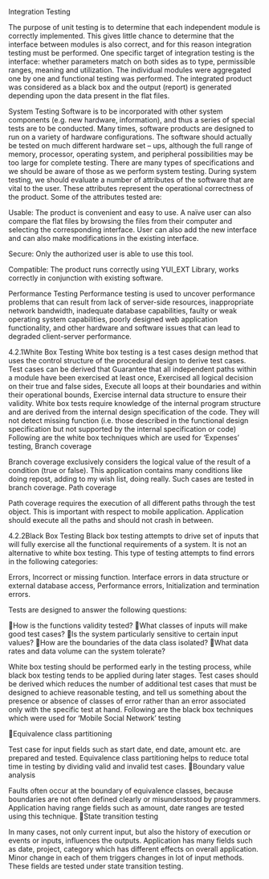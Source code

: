 Integration Testing

The purpose of unit testing is to determine that each independent module is correctly implemented. This gives little chance to determine that the interface between modules is also correct, and for this reason integration testing must be performed. One specific target of integration testing is the interface: whether parameters match on both sides as to type, permissible ranges, meaning and utilization.
The individual modules were aggregated one by one and functional testing was performed. The integrated product was considered as a black box and the output (report) is generated depending upon the data present in the flat files.

System Testing
Software is to be incorporated with other system components (e.g. new hardware, information), and thus a series of special tests are to be conducted. Many times, software products are designed to run on a variety of hardware configurations. The software should actually be tested on much different hardware set – ups, although the full range of memory, processor, operating system, and peripheral possibilities may be too large for complete testing. There are many types of specifications and we should be aware of those as we perform system testing. During system testing, we should evaluate a number of attributes of the software that are vital to the user. These attributes represent the operational correctness of the product. Some of the attributes tested are:

Usable: The product is convenient and easy to use. A naïve user can also compare the flat files by browsing the files from their computer and selecting the corresponding interface. User can also add the new interface and can also make modifications in the existing interface.

Secure: Only the authorized user is able to use this tool.


Compatible: The product runs correctly using YUI_EXT Library, works correctly in conjunction with existing software.

Performance Testing
Performance testing is used to uncover performance problems that can result from lack of server-side resources, inappropriate network bandwidth, inadequate database capabilities, faulty or weak operating system capabilities, poorly designed web application functionality, and other hardware and software issues that can lead to degraded client-server performance.


4.2.1White Box Testing
White box testing is a test cases design method that uses the control structure of the procedural design to derive test cases. Test cases can be derived that
Guarantee that all independent paths within a module have been exercised at least once,
Exercised all logical decision on their true and false sides,
Execute all loops at their boundaries and within their operational bounds,
Exercise internal data structure to ensure their validity.
White box tests require knowledge of the internal program structure and are derived from the internal design specification of the code.
They will not detect missing function (i.e. those described in the functional
design specification but not supported by the internal specification or code) Following are the white box techniques which are used for ‘Expenses’ testing,
Branch coverage

Branch coverage exclusively considers the logical value of the result of a condition (true or false). This application contains many conditions like doing repost, adding to my wish list, doing really. Such cases are tested in branch coverage.
Path coverage

Path coverage requires the execution of all different paths through the test object. This is important with respect to mobile application. Application should execute all the paths and should not crash in between.


4.2.2Black Box Testing
Black box testing attempts to drive set of inputs that will fully exercise all the functional requirements of a system. It is not an alternative to white box testing.
This type of testing attempts to find errors in the following categories:

Errors,
Incorrect or missing function.
Interface errors in data structure or external database access,
Performance errors,
Initialization and termination errors.

Tests are designed to answer the following questions:

How is the functions validity tested?
What classes of inputs will make good test cases?
Is the system particularly sensitive to certain input values?
How are the boundaries of the data class isolated?
What data rates and data volume can the system tolerate?

White box testing should be performed early in the testing process, while black box testing tends to be applied during later stages. Test cases should be derived which reduces the number of additional test cases that must be designed to achieve reasonable testing, and tell us something about the presence or absence of classes of error rather than an error associated only with the specific test at hand.
Following are the black box techniques which were used for ‘Mobile Social Network’ testing

Equivalence class partitioning

Test case for input fields such as start date, end date, amount etc. are prepared and tested. Equivalence class partitioning helps to reduce total time in testing by dividing valid and invalid test cases.
Boundary value analysis

Faults often occur at the boundary of equivalence classes, because boundaries are not often defined clearly or misunderstood by programmers. Application having range fields such as amount, date ranges are tested using this technique.
State transition testing

In many cases, not only current input, but also the history of execution or events or inputs, influences the outputs. Application has many fields such as date, project, category which has different effects on overall application. Minor change in each of them triggers changes in lot of input methods. These fields are tested under state transition testing.